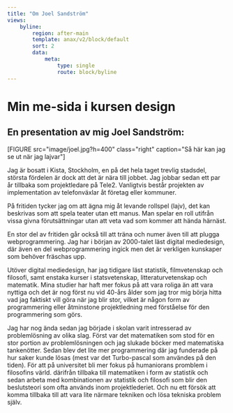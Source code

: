 ```yaml
---
title: "Om Joel Sandström"
views:
    byline:
        region: after-main
        template: anax/v2/block/default
        sort: 2
        data:
            meta:
                type: single
                route: block/byline
---
```

Min me-sida i kursen design
=========================

En presentation av mig Joel Sandström:
---------------------------------------

[FIGURE src="image/joel.jpg?h=400" class="right" caption="Så här kan jag se ut när jag lajvar"]

Jag är bosatt i Kista, Stockholm, en på det hela taget trevlig stadsdel, största fördelen är dock att det är nära till jobbet. Jag jobbar sedan ett par år tillbaka som projektledare på Tele2. Vanligtvis består projekten av implementation av telefonväxlar åt företag eller kommuner.

På fritiden tycker jag om att ägna mig åt levande rollspel (lajv), det kan beskrivas som att spela teater utan ett manus. Man spelar en roll utifrån vissa givna förutsättningar utan att veta vad som kommer att hända härnäst.

En stor del av fritiden går också till att träna och numer även till att plugga webprogrammering. Jag har i början av 2000-talet läst digital mediedesign, där även en del webprogrammering ingick men det är verkligen kunskaper som behöver fräschas upp.

Utöver digital mediedesign, har jag tidigare läst statistik, filmvetenskap och filosofi, samt enstaka kurser i statsvetenskap, litteraturvetenskap och matematik. Mina studier har haft mer fokus på att vara roliga än att vara nyttiga och det är nog först nu vid 40-års ålder som jag tror mig börja hitta vad jag faktiskt vill göra när jag blir stor, vilket är någon form av programmering eller åtminstone projektledning med förståelse för den programmering som görs.

Jag har nog ända sedan jag började i skolan varit intresserad av problemlösning av olika slag. Först var det matematiken som stod för en stor portion av problemlösningen och jag slukade böcker med matematiska tankenötter. Sedan blev det lite mer programmering där jag funderade på hur saker kunde lösas (mest var det Turbo-pascal som användes på den tiden). För att på universitet bli mer fokus på humaniorans promblem i filosofins värld. därifrån tillbaka till matematiken i form av statistik och sedan arbeta med kombinationen av statistik och filosofi som blir den beslutsteori som ofta används inom projektlederiet. Och nu ett försök att komma tillbaka till att vara lite närmare tekniken och lösa tekniska problem själv.
